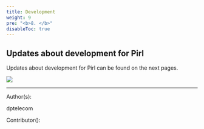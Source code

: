 ```yaml
---
title: Development
weight: 9
pre: "<b>8. </b>"
disableToc: true
---
```


## Updates about development for Pirl

Updates about development for Pirl can be found on the next pages.

![](/development/images/Pirl_Energy.gif)













---
Author(s):

dptelecom

Contributor():
